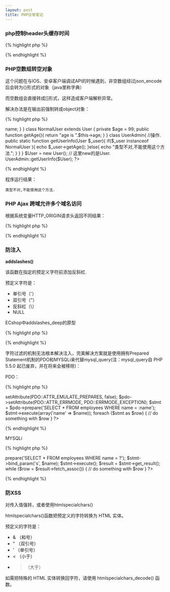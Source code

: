 ```yaml
---
layout: post
title: PHP日常笔记
---
```


### php控制header头缓存时间

{% highlight php %}
<?php
header('Expires: '.gmdate('D, d M Y H:i:s', time()+'86400').' GMT');
header('Cache-Control:max-age=86400');
header('Pragma:cache');
?>
{% endhighlight %}

### PHP空数组转空对象

这个问题在与IOS、安卓客户端调试API的时候遇到，非空数组经过json_encode后会转为{}形式的对象（java里称字典）

而空数组会直接转成[]形式，这样造成客户端解析异常。

解决办法是在输出前强制转成object对象：

{% highlight php %}
<?php
$a =array();
var_dump($a);
echo json_encode($a);
echo "\n";
$b = (object)$a;
var_dump($b);
echo json_encode($b);
{% endhighlight %}

输出：

	array(0) {
	}
	[]
	object(stdClass)#1 (0) {
	}
	{}


#### round() 函数对浮点数进行四舍五入
语法

float round( float val ,[int precision] )

返回将 val 根据指定精度 precision（十进制小数点后数字的数目）进行四舍五入的结果。

precision 也可以是负数或零（默认值）。

### float精度丢失问题需要用BC函数库

要使用 BC 这个函数库，要在编译 PHP 程序时加入 --enable-bcmath 的选项。

    bcadd:	 将二个高精确度数字相加。
    bccomp:	 比较二个高精确度数字。
    bcdiv:	 将二个高精确度数字相除。
    bcmod:	 取得高精确度数字的余数。
    bcmul:	 将二个高精确度数字相乘。
    bcpow:	 求一高精确度数字次方值。
    bcscale: 配置程序中所有 BC 函数库的默认小数点位数。
    bcsqrt:	 求一高精确度数字的平方根。
    bcsub:	 将二个高精确度数字相减。


static的属性，在内存中只有一份，为所有的实例共用。

使用self:: 关键字访问当前类的静态成员

使用parent::调用父类方法

abstract 抽象类 抽象方法

### PHP 方法修饰符 ###

Public（公开）: 可以自由的在类的内部外部读取、修改。

Private（私有）: 只能在这个当前类的内部读取、修改。

Protected（受保护）：能够在这个类和类的子类中读取和修改。

Final (最终的) 不能被继承，也没有子类。


### PHP序列化函数： ###

serialize()和unserialize()：一个是进行序列化存储，另一个则是进行序列化恢复


### PHP instatnceof运算符保障代码安全 ###

使用instanceof运算符，可以判断当前实例是否可以有这样的一个形态。当前实例使用 instanceof与当前类，父类（向上无限追溯），已经实现的接口比较时，返回真。

代码格式：实例名 instanceof 类名


{% highlight php %}
<?php
class User{
	private $name;
	public function  getName(){
		return "UserName is ".$this->name;
	}
}

class NormalUser extends User {
	private $age = 99;
	public function getAge(){
		return "age is ".$this->age;
	}
}

class UserAdmin{ //操作.
	public static function  getUserInfo(User $_user){
		if($_user instanceof NormalUser ){
			echo $_user->getAge();
		}else{
			echo "类型不对,不能使用这个方法.";
		}
	}
}
$User = new User(); // 这里new的是User.
UserAdmin::getUserInfo($User);
?>
{% endhighlight %}

程序运行结果：

    类型不对,不能使用这个方法.

### PHP Ajax 跨域允许多个域名访问 ###

根据系统变量HTTP_ORIGIN请求头返回不同结果：

{% highlight php %}
<?php
$origin = isset($_SERVER['HTTP_ORIGIN'])? $_SERVER['HTTP_ORIGIN'] : '';  
  
$allow_origin = array(  
    'http://client1.malu.me',  
    'http://client2.malu.me' 
);
  
if(in_array($origin, $allow_origin)){  
    header('Access-Control-Allow-Origin:'.$origin);       
}
?>
{% endhighlight %}


### 防注入

**addslashes()**

该函数在指定的预定义字符前添加反斜杠.

预定义字符是：
- 单引号（'）
- 双引号（"）
- 反斜杠（\）
- NULL

ECshop中addslashes_deep的原型

{% highlight php %}
<?php
function addslashes_deep($value) {
    if (empty($value)) {
        return $value;  //如为空，直接返回;
    } else {
        return is_array($value) ? array_map('addslashes_deep', $value): addslashes($value);
    }  //递归处理数组，直至遍历所有数组元素;
}
{% endhighlight %}

**mysql_real_escape_string()**

该函数转义 SQL 语句中使用的字符串中的特殊字符。

特殊字符包括：
- \x00
- \n
- \r
- \
- '
- "
- \x1a

如果成功，则该函数返回被转义的字符串。如果失败，则返回 false。

{% highlight php %}
<?php
function check_input($value)
{
// 去除斜杠
    if (get_magic_quotes_gpc()) {
        $value = stripslashes($value);
    }
// 如果不是数字则加引号
    if (!is_numeric($value)) {
        $value = "'" . mysql_real_escape_string($value) . "'";
    }
    return $value;
}

$con = mysql_connect("localhost", "hello", "321");
if (!$con) {
    die('Could not connect: ' . mysql_error());
}

// 进行安全的 SQL
$user = check_input($_POST['user']);
$pwd = check_input($_POST['pwd']);
$sql = "SELECT * FROM users WHERE
user=$user AND password=$pwd";

mysql_query($sql);

mysql_close($con);
?>
{% endhighlight %}

字符过滤的机制无法根本解决注入，完美解决方案就是使用拥有Prepared Statement机制的PDO和MYSQLi来代替mysql_query(注：mysql_query自 PHP 5.5.0 起已废弃，并在将来会被移除)：

PDO：


{% highlight php %}
<?php
$pdo = new PDO('mysql:dbname=dbtest;host=127.0.0.1;charset=utf8', 'user', 'pass');

$pdo->setAttribute(PDO::ATTR_EMULATE_PREPARES, false);
$pdo->setAttribute(PDO::ATTR_ERRMODE, PDO::ERRMODE_EXCEPTION);
$stmt = $pdo->prepare('SELECT * FROM employees WHERE name = :name');
$stmt->execute(array('name' => $name));

foreach ($stmt as $row) {
    // do something with $row
}
?>
{% endhighlight %}

MYSQLi

{% highlight php %}
<?php
$stmt = $dbConnection->prepare('SELECT * FROM employees WHERE name = ?');
$stmt->bind_param('s', $name);

$stmt->execute();

$result = $stmt->get_result();
while ($row = $result->fetch_assoc()) {
    // do something with $row
}
?>
{% endhighlight %}


### 防XSS

对传入值强转，或者使用htmlspecialchars()

htmlspecialchars()函数把预定义的字符转换为 HTML 实体。

预定义的字符是：
- & （和号）
- " （双引号）
- ' （单引号）
- < （小于）
- > （大于）

如需把特殊的 HTML 实体转换回字符，请使用 htmlspecialchars_decode() 函数。
